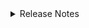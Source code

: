 <details markdown>
<summary>Release Notes</summary>

## 1.0.0 (2024-01-01)

Initial release of the materials.

</details>